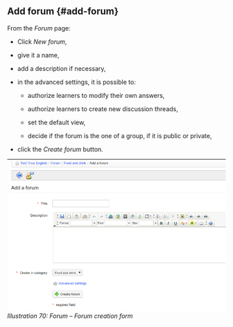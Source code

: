 ## Add forum {#add-forum}

From the _Forum_ page:

*   Click _New forum_,

*   give it a name,

*   add a description if necessary,

*   in the advanced settings, it is possible to:

    *   authorize learners to modify their own answers,

    *   authorize learners to create new discussion threads,

    *   set the default view,

    *   decide if the forum is the one of a group, if it is public or private,

*   click the _Create forum_ button.

![](../assets/graphics4.png)*Illustration 70: Forum – Forum creation form*